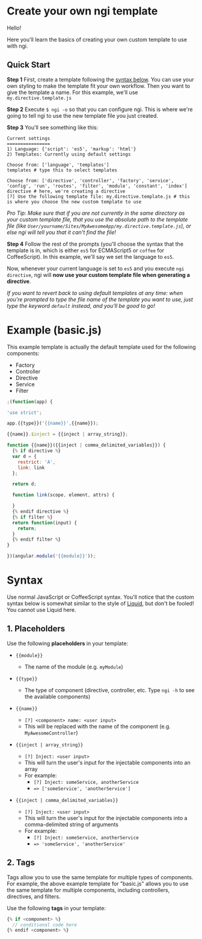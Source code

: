 # Create your own ngi template

Hello!

Here you'll learn the basics of creating your own custom template to use with ngi.

## Quick Start

**Step 1** First, create a template following the [syntax below][syntax]. You can use your own styling to make the template fit your own workflow. Then you want to give the template a name. For this example, we'll use `my.directive.template.js`

**Step 2** Execute `$ ngi -o` so that you can configure ngi. This is where we're going to tell ngi to use the new template file you just created.

**Step 3** You'll see something like this:

```shell
Current settings
================
1) Language: {'script': 'es5', 'markup': 'html'}
2) Templates: Currently using default settings

Choose from: ['language', 'templates']
templates # type this to select templates

Choose from: ['directive', 'controller', 'factory', 'service', 'config', 'run', 'routes', 'filter', 'module', 'constant', 'index']
directive # here, we're creating a directive
[?] Use the following template file: my.directive.template.js # this is where you choose the new custom template to use
```

*Pro Tip: Make sure that if you are not currently in the same directory as your custom template file, that you use the absolute path to the template file (like `User/yourname/Sites/MyAwesomeApp/my.directive.template.js`), or else ngi will tell you that it can't find the file!*

**Step 4** Follow the rest of the prompts (you'll choose the syntax that the template is in, which is either `es5` for ECMAScript5 or `coffee` for CoffeeScript). In this example, we'll say we set the language to `es5`.

Now, whenever your current language is set to `es5` and you execute `ngi directive`, ngi will **now use your custom template file when generating a directive**.

*If you want to revert back to using default templates at any time: when you're prompted to type the file name of the template you want to use, just type the keyword `default` instead, and you'll be good to go!*

# Example (basic.js)

This example template is actually the default template used for the following components:
- Factory
- Controller
- Directive
- Service
- Filter

```javascript
;(function(app) {

'use strict';

app.{{type}}('{{name}}',{{name}});

{{name}}.$inject = {{inject | array_string}};

function {{name}}({{inject | comma_delimited_variables}}) {
  {% if directive %}
  var d = {
    restrict: 'A',
    link: link
  };

  return d;

  function link(scope, element, attrs) {

  }
  {% endif directive %}
  {% if filter %}
  return function(input) {
    return;
  }
  {% endif filter %}
}

})(angular.module('{{module}}'));
```

# Syntax

Use normal JavaScript or CoffeeScript syntax. You'll notice that the custom syntax below is somewhat similar to the style of [Liquid][liquid], but don't be fooled! You cannot use Liquid here.

## 1. Placeholders

Use the following **placeholders** in your template:

- `{{module}}`
  - The name of the module (e.g. `myModule`)

- `{{type}}`
  - The type of component (directive, controller, etc. Type `ngi -h` to see the available components)

- `{{name}}`
  - `[?] <component> name: <user input>`
  - This will be replaced with the name of the component (e.g. `MyAwesomeController`)

- `{{inject | array_string}}`
  - `[?] Inject: <user input>`
  - This will turn the user's input for the injectable components into an array
  - For example:
    - `[?] Inject: someService, anotherService`
    - `=> ['someService', 'anotherService']`

- `{{inject | comma_delimited_variables}}`
  - `[?] Inject: <user input>`
  - This will turn the user's input for the injectable components into a comma-delimited string of arguments
  - For example:
    - `[?] Inject: someService, anotherService`
    - `=> 'someService', 'anotherService'`

## 2. Tags
    
Tags allow you to use the same template for multiple types of components.
For example, the above example template for "basic.js" allows you
to use the same template for multiple components, including controllers,
directives, and filters.

Use the following **tags** in your template:

```javascript
{% if <component> %}
  // conditional code here
{% endif <component> %}
```

[syntax]: #syntax
[liquid]: http://liquidmarkup.org/